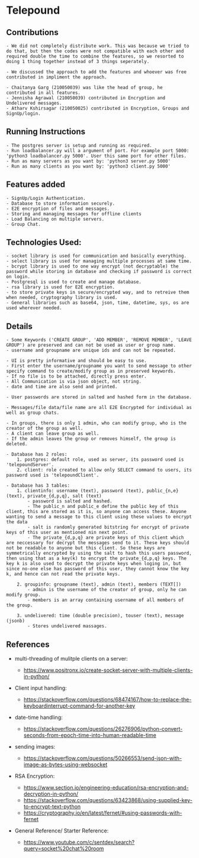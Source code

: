 # Telepound

## Contributions
    - We did not completely distribute work. This was because we tried to do that, but then the codes were not compatible with each other and required double the time to combine the features, so we resorted to doing 1 thing together instead of 3 things seperately.

    - We discussed the approach to add the features and whoever was free contributed in impliment the approach.

    - Chaitanya Garg (210050039) was like the head of group, he contributed in all features.
    - Jennisha Agrawal (210050039) contributed in Encryption and Undelivered messages.
    - Atharv Kshirsagar (210050025) contributed in Encryption, Groups and SignUp/login.

## Running Instructions
    - The postgres server is setup and running as required.
    - Run loadbalancer.py will a argument of port. For example port 5000: 'python3 loadbalancer.py 5000'. User this same port for other files.
    - Run as many servers as you want by: 'python3 server.py 5000'
    - Run as many clients as you want by: 'python3 client.py 5000'

## Features added
    - SignUp/Login Authentication.
    - Database to store information securely.
    - E2E encryption of files and messages.
    - Storing and managing messages for offline clients
    - Load Balancing on multiple servers.
    - Group Chat.

## Technologies Used:
    - socket library is used for communication and basically everything.
    - select library is used for managing multiple processes at same time.
    - bcrypt library is used to one way encrypt (not decryptable) the password while storing in database and checking if password is correct on login.
    - Postgresql is used to create and manage database.
    - rsa library is used for E2E encryption.
    - to store private keys in secure/encrypted way, and to retreive them when needed, cryptography library is used.
    - General libraries such as base64, json, time, datetime, sys, os are used wherever needed.

## Details
    - Some Keywords ('CREATE GROUP', 'ADD MEMBER', 'REMOVE MEMBER', 'LEAVE GROUP') are preserved and can not be used as user or group name.
    - username and groupname are unique ids and can not be repeated.
    
    - UI is pretty informative and should be easy to use.
    - First enter the username/groupname you want to send message to other specify command to create/modify group as in preserved keywords.
    - If no file is to be attached, directly press enter.
    - All Communication is via json object, not string.
    - date and time are also send and printed.

    - User passwords are stored in salted and hashed form in the database.

    - Messages/file data/file name are all E2E Encrypted for individual as well as group chats.

    - In groups, there is only 1 admin, who can modify group, who is the creator of the group as well.
    - A client can leave group as well.
    - If the admin leaves the group or removes himself, the group is deleted.

    - Database has 2 roles:
        1. postgres: default role, used as server, its password used is 'telepoundServer'.
        2. client: role created to allow only SELECT command to users, its password used is 'telepoundClient'.

    - Database has 3 tables:
        1. clientinfo: username (text), password (text), public_{n,e} (text), private_{d,p,q}, salt (text)
            - password is salted and hashed.
            - The public_n and public_e define the public key of this client, this are stored as it is, so anyone can access these. Anyone wanting to send a message to this client using these values to encrypt the data
            - salt is randomly generated bitstring for encrypt of private keys of this user as mentioned nin next point.
            - The private_{d,p,q} are private keys of this client which are neccessary for decrypt the messages send to it. These keys should not be readable to anyone but this client. So these keys are symmetrically encrypted by using the salt to hash this users password, then using that as a key(k) to encrypt the private_{d,p,q} keys. The key k is also used to decrypt the private keys when loging in, but since no-one else has password of this user, they cannot know the key k, and hence can not read the private keys.

        2. groupinfo: groupname (text), admin (text), members (TEXT[])
            - admin is the username of the creator of group, only he can modify group.
            - members is an array containing username of all members of the group.

        3. undelivered: time (double precision), touser (text), message (jsonb)
            - Stores undelivered massages.

## References

- multi-threading of mulitple clients on a server:
    * https://www.positronx.io/create-socket-server-with-multiple-clients-in-python/

- Client input handling:
    * https://stackoverflow.com/questions/68474167/how-to-replace-the-keyboardinterrupt-command-for-another-key

- date-time handling:
    * https://stackoverflow.com/questions/26276906/python-convert-seconds-from-epoch-time-into-human-readable-time

- sending images:
    * https://stackoverflow.com/questions/50266553/send-json-with-image-as-bytes-using-websocket

- RSA Encryption:
    * https://www.section.io/engineering-education/rsa-encryption-and-decryption-in-python/
    * https://stackoverflow.com/questions/63423868/using-supplied-key-to-encrypt-text-python
    * https://cryptography.io/en/latest/fernet/#using-passwords-with-fernet

- General Reference/ Starter Reference:
    * https://www.youtube.com/c/sentdex/search?query=socket%20chat%20room
